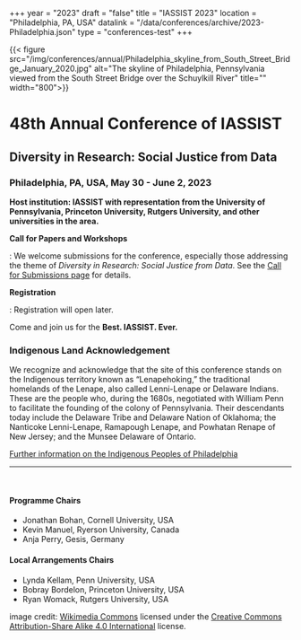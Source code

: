 +++
year = "2023"
draft = "false"
title = "IASSIST 2023"
location = "Philadelphia, PA, USA"
datalink = "/data/conferences/archive/2023-Philadelphia.json"
type = "conferences-test"
+++

{{< figure src="/img/conferences/annual/Philadelphia_skyline_from_South_Street_Bridge_January_2020.jpg" alt="The skyline of Philadelphia, Pennsylvania viewed from the South Street Bridge over the Schuylkill River" title="" width="800">}}

# 48th Annual Conference of IASSIST

## Diversity in Research: Social Justice from Data

### Philadelphia, PA, USA, May 30 - June 2, 2023

**Host institution: IASSIST with representation from the University of Pennsylvania, Princeton University, Rutgers University, and other universities in the area.** 


**Call for Papers and Workshops**

: We welcome submissions for the conference, especially those addressing the theme of *Diversity in Research: Social Justice from Data*.  See the [Call for Submissions page](https://iassistdata.org/conferences/iassist2023/submissions) for details.

**Registration**

: Registration will open later.

Come and join us for the **Best. IASSIST. Ever.**

### Indigenous Land Acknowledgement

We recognize and acknowledge that the site of this conference stands on the Indigenous territory known as “Lenapehoking,” the traditional homelands of the Lenape, also called Lenni-Lenape or Delaware Indians. These are the people who, during the 1680s, negotiated with William Penn to facilitate the founding of the colony of Pennsylvania. Their descendants today include the Delaware Tribe and Delaware Nation of Oklahoma; the Nanticoke Lenni-Lenape, Ramapough Lenape, and Powhatan Renape of New Jersey; and the Munsee Delaware of Ontario.

[Further information on the Indigenous Peoples of Philadelphia](https://www.ala.org/aboutala/offices/diversity/philadelphia-indigenous)

<hr />
<br />

#### Programme Chairs
- Jonathan Bohan, Cornell University, USA
- Kevin Manuel, Ryerson University, Canada
- Anja Perry, Gesis, Germany

#### Local Arrangements Chairs
- Lynda Kellam, Penn University, USA
- Bobray Bordelon, Princeton University, USA
- Ryan Womack, Rutgers University, USA

image credit: [Wikimedia Commons](https://commons.wikimedia.org/wiki/File:Philadelphia_skyline_from_South_Street_Bridge_January_2020_(rotate_2_degrees_perspective_correction_crop_4-1).jpg) licensed under the [Creative Commons Attribution-Share Alike 4.0 International](https://creativecommons.org/licenses/by-sa/4.0/deed.en) license.

<br />


